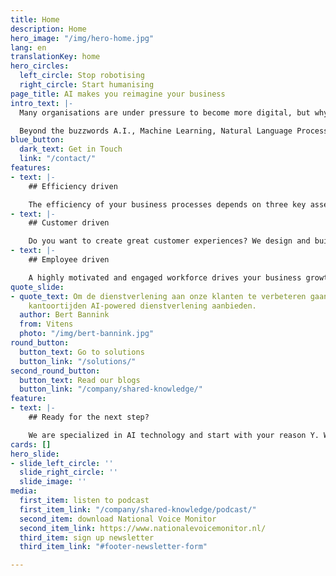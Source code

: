 ```yaml
---
title: Home
description: Home
hero_image: "/img/hero-home.jpg"
lang: en
translationKey: home
hero_circles:
  left_circle: Stop robotising
  right_circle: Start humanising
page_title: AI makes you reimagine your business
intro_text: |-
  Many organisations are under pressure to become more digital, but why? Digital transformation is surely not the objective, it is a means to an end. The reason why we invest in technology is the empowerment of humans. Empowerment means leaving the tedious and repetitive work to your trusted digital colleague. Empowerment means truly scalable self-service for your customers without compromising on the human touch. Empowerment means no barriers, black-boxes, or lock-in but open and auditable solutions.

  Beyond the buzzwords A.I., Machine Learning, Natural Language Processing, and Knowledge Graphs provide the foundations for Empowerment, but the true power comes not from technology but by using the Human as the Blueprint.
blue_button:
  dark_text: Get in Touch
  link: "/contact/"
features:
- text: |-
    ## Efficiency driven

    The efficiency of your business processes depends on three key assets of your organization: employees, knowledge and systems. We capture human intelligence in our solutions for Intelligent Document Processing. Applying this in your business will significantly increase efficiency and quality. Key results: scalability, improved accuracy, increased productivity and a significant cost reduction.
- text: |-
    ## Customer driven

    Do you want to create great customer experiences? We design and build AI-powered solutions that play an important role throughout the customer journey. With our advanced conversational AI technology we deliver outstanding chatbots and voice assistants. Key results: more intelligent conversations, high first time right resolution and increased customer satisfaction.
- text: |-
    ## Employee driven

    A highly motivated and engaged workforce drives your business growth. Our digital AI assistants support your employees, by providing relevant information and knowledge, suggesting decisions, processing documents or automating repetitive work. Key results: more satisfied employees, higher quality, less workload, less repetitive work and increased flexibility.
quote_slide:
- quote_text: Om de dienstverlening aan onze klanten te verbeteren gaan we ook buiten
    kantoortijden AI-powered dienstverlening aanbieden.
  author: Bert Bannink
  from: Vitens
  photo: "/img/bert-bannink.jpg"
round_button:
  button_text: Go to solutions
  button_link: "/solutions/"
second_round_button:
  button_text: Read our blogs
  button_link: "/company/shared-knowledge/"
feature:
- text: |-
    ## Ready for the next step?

    We are specialized in AI technology and start with your reason Y. Would you like to know what value this can add to your organization? [Please contact us](/contact/ "Please contact us")
cards: []
hero_slide:
- slide_left_circle: ''
  slide_right_circle: ''
  slide_image: ''
media:
  first_item: listen to podcast
  first_item_link: "/company/shared-knowledge/podcast/"
  second_item: download National Voice Monitor
  second_item_link: https://www.nationalevoicemonitor.nl/
  third_item: sign up newsletter
  third_item_link: "#footer-newsletter-form"

---
```

